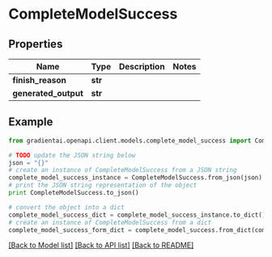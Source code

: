 # CompleteModelSuccess


## Properties
Name | Type | Description | Notes
------------ | ------------- | ------------- | -------------
**finish_reason** | **str** |  | 
**generated_output** | **str** |  | 

## Example

```python
from gradientai.openapi.client.models.complete_model_success import CompleteModelSuccess

# TODO update the JSON string below
json = "{}"
# create an instance of CompleteModelSuccess from a JSON string
complete_model_success_instance = CompleteModelSuccess.from_json(json)
# print the JSON string representation of the object
print CompleteModelSuccess.to_json()

# convert the object into a dict
complete_model_success_dict = complete_model_success_instance.to_dict()
# create an instance of CompleteModelSuccess from a dict
complete_model_success_form_dict = complete_model_success.from_dict(complete_model_success_dict)
```
[[Back to Model list]](../README.md#documentation-for-models) [[Back to API list]](../README.md#documentation-for-api-endpoints) [[Back to README]](../README.md)


